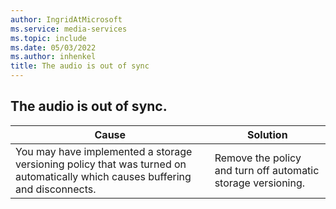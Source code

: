 ```yaml
---
author: IngridAtMicrosoft
ms.service: media-services
ms.topic: include
ms.date: 05/03/2022
ms.author: inhenkel
title: The audio is out of sync
---
```


<!-- 2106210040004186 -->

## The audio is out of sync.

| Cause | Solution |
| ----- | -------- |
| You may have implemented a storage versioning policy that was turned on automatically which causes buffering and disconnects. | Remove the policy and turn off automatic storage versioning. |